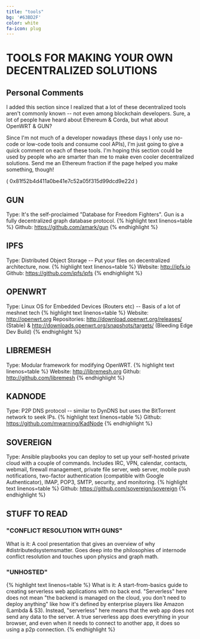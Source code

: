 ```yaml
---
title: "tools"
bg: '#63BD2F'
color: white
fa-icon: plug
---
```



# TOOLS FOR MAKING YOUR OWN DECENTRALIZED SOLUTIONS
## Personal Comments
I added this section since I realized that a lot of these decentralized tools aren't commonly known -- not even among blockchain developers. Sure, a lot of people have heard about Ethereum & Corda, but what about OpenWRT & GUN? 

Since I'm not much of a developer nowadays (these days I only use no-code or low-code tools and consume cool APIs), I'm just going to give a quick comment on each of these tools. I'm hoping this section could be used by people who are smarter than me to make even cooler decentralized solutions. Send me an Ethereum fraction if the page helped you make something, though! 

( 0x81f52b4d411a0be41e7c52a05f315d99dcd9e22d )

## GUN
Type: It's the self-proclaimed "Database for Freedom Fighters". Gun is a fully decentralized graph database protocol.
{% highlight text linenos=table %}
Github: https://github.com/amark/gun
{% endhighlight %}

## IPFS
Type: Distributed Object Storage -- Put your files on decentralized architecture, now.
{% highlight text linenos=table %}
Website: http://ipfs.io
Github: https://github.com/ipfs/ipfs
{% endhighlight %}

## OPENWRT
Type: Linux OS for Embedded Devices (Routers etc) -- Basis of a lot of meshnet tech
{% highlight text linenos=table %}
Website: http://openwrt.org
Repositories: http://download.openwrt.org/releases/ (Stable)  & http://downloads.openwrt.org/snapshots/targets/ (Bleeding Edge Dev Build)
{% endhighlight %}

## LIBREMESH
Type: Modular framework for modifying OpenWRT.
{% highlight text linenos=table %}
Website: http://libremesh.org
Github: http://github.com/libremesh
{% endhighlight %}

## KADNODE
Type: P2P DNS protocol -- similar to DynDNS but uses the BitTorrent network to seek IPs.
{% highlight text linenos=table %} 
Github: https://github.com/mwarning/KadNode
{% endhighlight %}

## SOVEREIGN
Type: Ansible playbooks you can deploy to set up your self-hosted private cloud with a couple of commands. Includes IRC, VPN, calendar, contacts, webmail, firewall management, private file server, web server, mobile push notifications, two-factor authentication (compatible with Google Authenticator), IMAP, POP3, SMTP, security, and monitoring.
{% highlight text linenos=table %}
Github: https://github.com/sovereign/sovereign
{% endhighlight %}

## STUFF TO READ
### "CONFLICT RESOLUTION WITH GUNS"
What is it: A cool presentation that gives an overview of why #distributedsystemsmatter. Goes deep into the philosophies of internode conflict resolution and touches upon physics and graph math.

### "UNHOSTED"
{% highlight text linenos=table %}
What is it: A start-from-basics guide to creating serverless web applications with no back end. "Serverless" here does not mean "the backend is managed on the cloud, you don't need to deploy anything" like how it's defined by enterprise players like Amazon (Lambda & S3). Instead, "serverless" here means that the web app does not send any data to the server. A true serverless app does everything in your browser, and even when it needs to connect to another app, it does so using a p2p connection.
{% endhighlight %}




